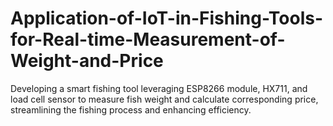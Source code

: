 # Application-of-IoT-in-Fishing-Tools-for-Real-time-Measurement-of-Weight-and-Price
Developing a smart fishing tool leveraging ESP8266 module, HX711, and load cell sensor to measure fish weight and calculate corresponding price, streamlining the fishing process and enhancing efficiency.
